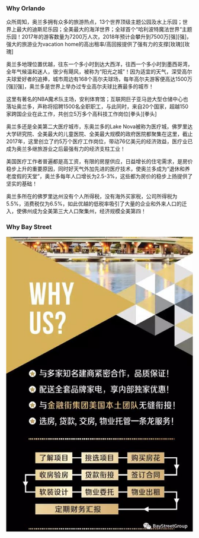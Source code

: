 ﻿
### Why Orlando
众所周知，奥兰多拥有众多的旅游热点，13个世界顶级主题公园及水上乐园；世界上最大的迪斯尼乐园；全美最大的海洋世界；全球首个“哈利波特魔法世界“主题乐园！2017年的游客数量为7200万人次，2018年预计会攀升到7500万[强][强]，强大的旅游业为vacation home的高出租率/高回报提供了强有力的支撑[玫瑰][玫瑰]

奥兰多地理位置优越，往东一个多小时到达大西洋，往西一个多小时到墨西哥湾，全年气候温和迷人，很少有飓风，被称为“阳光之城”！因为适宜的天气，深受高尔夫球爱好者的追捧，城市周边有168个高尔夫球场，每年高尔夫游客便高达1500万[强][强]，奥兰多是世界上举办过专业高尔夫球比赛最多的城市！

这里有著名的NBA魔术队主场，安利体育馆；互联网巨子亚马逊大型仓储中心也落址奥兰多，声称将招聘1500名全职职工，与此同时，来自20个国家，超越150家跨国企业在此工作，共创立5万多个高科技工作岗位[拳头][拳头]

奥兰多还是全美第二大医疗城市，东奥兰多的Lake Nova被称为医疗城，佛罗里达大学研究院、全美最大的儿童医院、全美最大规模的政府医院都聚集在这里，截止2017年，这里创立了约5万个医疗工作岗位，带动76亿美元的经济效益，医疗业已成为奥兰多继旅游业之后最强有力的经济支柱工业！

美国医疗工作者普遍都是高工资，有限的房屋供应，日益增长的住宅需求，是房价稳步上升的重要原因，同时好天气外加先进的医疗技术，使奥兰多成为“退休和养老度假的天堂”，奥兰多每年人口增长为2.5-3%，这些都为房价的稳步上扬提供了坚实的基础！

奥兰多所在的佛罗里达州没有个人所得税，没有海外买家税，公司所得税为5.5%，消费税仅为6.5%，如此优越的低税率吸引了大量的企业和外来人口的迁入，使佛州成为全美第三大人口聚集州，经济规模全美第四！

### Why Bay Street

![why bay street](images/why-us.jpg)